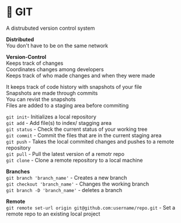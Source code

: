 # :star2: GIT  

A distrubuted version control system  
  
__Distributed__  
 You don't have to be on the same network

__Version-Control__  
Keeps track of changes  
Coordinates changes among developers  
Keeps track of who made changes and when they were made  
  
It keeps track of code history with snapshots of your file  
Snapshots are made through commits  
You can revist the snapshots  
Files are added to a staging area before commiting  

`git init`- Initializes a local repository  
`git add` - Add file(s) to index/ stagging area  
`git status` - Check the current status of your working tree  
`git commit` - Commit the files that are in the current staging area  
`git push` - Takes the local commited changes and pushes to a remote repository  
`git pull` - Pull the latest version of a remotr repo  
`git clone` - Clone a remote repository to a local machine

__Branches__  
`git branch 'branch_name'` - Creates a new branch  
`git checkout 'branch_name'` - Changes the working branch  
`git branch -D 'branch_name'` - deletes a branch  

__Remote__  
`git remote set-url origin git@github.com:username/repo.git` - Set a remote repo to an existing local project  
